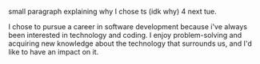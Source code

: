 small paragraph explaining why I chose ts (idk why) 4 next tue.

I chose to pursue a career in software development because i've always been interested in technology and coding. I enjoy problem-solving and acquiring new knowledge about the technology that surrounds us, and I'd like to have an impact on it.